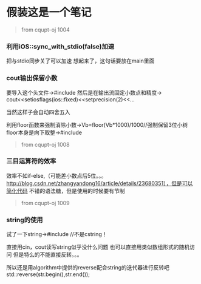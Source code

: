 # 假装这是一个笔记

> from cqupt-oj 1004

### 利用iOS::sync_with_stdio(false)加速

把与stdio同步关了可以加速
想起来了，这句话要放在main里面

### cout输出保留小数

要导入这个头文件->#include <iomanip>
然后是在输出流固定小数点和精度-> cout<<setiosflags(ios::fixed)<<setprecision(2)<<...

当然这样子会自动四舍五入

利用floor函数来强制消除小数->Vb=floor(Vb*1000)/1000//强制保留3位小树
floor本身是向下取整->#include<cmath>

> from cqupt-oj 1008

### 三目运算符的效率

效率不如if-else,（可能差小数点后5位。。。http://blog.csdn.net/zhangyandong16/article/details/23680351），但是可以简化代码
不错的语法糖，但是使用的时候要有节制

> from cqupt-oj 1009

### string的使用

试了一下string->#include <string>//不是cstring！

直接用cin，cout读写string似乎没什么问题
也可以直接用类似数组形式的随机访问
但是特么的不能直接反转。。。

所以还是用algorithm中提供的reverse配合string的迭代器进行反转吧
std::reverse(str.begin(),str.end());


